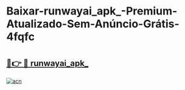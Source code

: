 # Baixar-runwayai_apk_-Premium-Atualizado-Sem-Anúncio-Grátis-4fqfc

# <h2><a href="https://k7l3d0.esa.edu.pl?src=runwayai_apk_&ref=4fqfc">🔗👉 🔴 runwayai_apk_</a></h2>

[![acn](https://github.com/user-attachments/assets/0f9c940e-d8b0-45ae-aac7-cd30a18b3e1c)](https://k7l3d0.esa.edu.pl?src=runwayai_apk_&ref=4fqfc)

